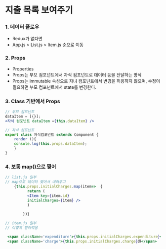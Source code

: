 # 지출 목록 보여주기

### 1. 데이터 플로우

* Redux가 없다면
* App.js > List.js > Item.js 순으로 이동&#x20;

### 2. Props

* Properties&#x20;
* Props는 부모 컴포넌트에서 자식 컴포넌트로 데이터 등을 전달하는 방식
* Props는 immutable 속성으로 자녀 컴포넌트에서 변경을 허용하지 않으며, 수정이 필요하면 부모 컴포넌트에서 state를 변경한다.

### 3. Class 기반에서 Props

```jsx
// 부모 컴포넌트
dataItem = [{}];
<자식 컴포넌트 dataItem ={this.dataItem} />

// 자식 컴포넌트
export class 자식컴포넌트 extends Component {
    render (){
    console.log(this.props.dataItem);
    }
}
```

### 4. 보통 map()으로 찢어

```jsx
// list.js 일부 
// map으로 데이터 찢어서 내려주고
    {this.props.initialCharges.map(item=>  {
          return (      
          <Item key={item.id} 
          initialCharges={item} />
          )
    
        })}
```

```jsx
// item.js 일부
// 이렇게 받아먹음

 <span className='expenditure'>{this.props.initialCharges.expenditure}</span>
 <span className='charge'>{this.props.initialCharges.charge}원</span>
```
